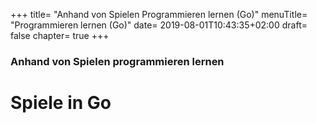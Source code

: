 +++
title= "Anhand von Spielen Programmieren lernen (Go)"
menuTitle= "Programmieren lernen (Go)"
date= 2019-08-01T10:43:35+02:00
draft= false
chapter= true
+++
### Anhand von Spielen programmieren lernen

# Spiele in Go
